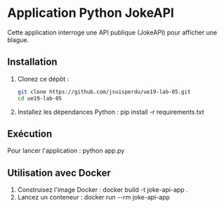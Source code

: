 # Application Python JokeAPI

Cette application interroge une API publique (JokeAPI) pour afficher une blague.

## Installation

1. Clonez ce dépôt :
   ```bash
   git clone https://github.com/jsuisperdu/ue19-lab-05.git
   cd ue19-lab-05
2. Installez les dépendances Python :
   pip install -r requirements.txt

## Exécution
Pour lancer l'application :
python app.py

## Utilisation avec Docker
1. Construisez l'image Docker :
   docker build -t joke-api-app .
2. Lancez un conteneur :
   docker run --rm joke-api-app



